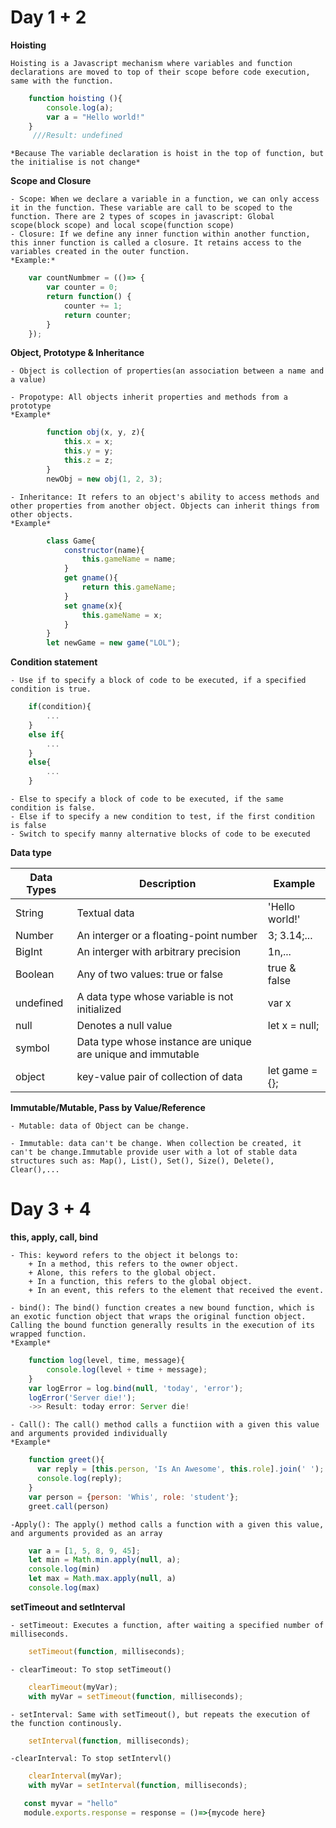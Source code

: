 # Day 1 + 2

**Hoisting**

	Hoisting is a Javascript mechanism where variables and function declarations are moved to top of their scope before code execution, same with the function.
```js
	function hoisting (){
		console.log(a);
	 	var a = "Hello world!"
	}
	 ///Result: undefined
```
	*Because The variable declaration is hoist in the top of function, but the initialise is not change*

**Scope and Closure**

	- Scope: When we declare a variable in a function, we can only access it in the function. These variable are call to be scoped to the function. There are 2 types of scopes in javascript: Global scope(block scope) and local scope(function scope)
	- Closure: If we define any inner function within another function, this inner function is called a closure. It retains access to the variables created in the outer function.
	*Example:*
```js
	var countNumbmer = (()=> {
		var counter = 0;
		return function() {
			counter += 1;
			return counter;
		}
	});
```

**Object, Prototype & Inheritance**

	- Object is collection of properties(an association between a name and a value)

	- Propotype: All objects inherit properties and methods from a prototype
	*Example*
```js
		function obj(x, y, z){
			this.x = x;
			this.y = y;
			this.z = z;
		}
		newObj = new obj(1, 2, 3);
```

	- Inheritance: It refers to an object's ability to access methods and other properties from another object. Objects can inherit things from other objects.
	*Example*
```js
		class Game{
			constructor(name){
				this.gameName = name;
			}
			get gname(){
				return this.gameName;
			}
			set gname(x){
				this.gameName = x;
			}
		}
		let newGame = new game("LOL");
```

**Condition statement**

	- Use if to specify a block of code to be executed, if a specified condition is true.
```js
	if(condition){
		...
	}
	else if{
		...
	}
	else{
		...
	}
```
	- Else to specify a block of code to be executed, if the same condition is false.
	- Else if to specify a new condition to test, if the first condition is false
	- Switch to specify manny alternative blocks of code to be executed

**Data type**

|   Data Types   |   Description                          		|   Example    |
|----------------|----------------------------------------		|--------------|
|String	         |Textual data                            		|'Hello world!'|
|Number          |An interger or a floating-point number  		|3; 3.14;...   |
|BigInt          |An interger with arbitrary precision    		|1n,...        |
|Boolean         |Any of two values: true or false        		| true & false |
|undefined       |A data type whose variable is not initialized | var x        |
|null 			 |Denotes a null value 							| let x = null;|
|symbol			 |Data type whose instance are unique are unique and immutable|
|object 		 | key-value pair of collection of data         |let game = {};|


**Immutable/Mutable, Pass by Value/Reference**

	- Mutable: data of Object can be change.

	- Immutable: data can't be change. When collection be created, it can't be change.Immutable provide user with a lot of stable data structures such as: Map(), List(), Set(), Size(), Delete(), Clear(),...



# Day 3 + 4

**this, apply, call, bind**

	- This: keyword refers to the object it belongs to:
		+ In a method, this refers to the owner object.
		+ Alone, this refers to the global object.
		+ In a function, this refers to the global object.
		+ In an event, this refers to the element that received the event.

	- bind(): The bind() function creates a new bound function, which is an exotic function object that wraps the original function object. Calling the bound function generally results in the execution of its wrapped function.
	*Example*

```js
	function log(level, time, message){
		console.log(level + time + message);
	}
	var logError = log.bind(null, 'today', 'error');
	logError('Server die!');
	->> Result: today error: Server die!
```

	- Call(): The call() method calls a functiion with a given this value and arguments provided individually
	*Example*

```js
	function greet(){
	  var reply = [this.person, 'Is An Awesome', this.role].join(' ');
	  console.log(reply);
	}
	var person = {person: 'Whis', role: 'student'};
	greet.call(person)
```

	-Apply(): The apply() method calls a function with a given this value, and arguments provided as an array

```js
	var a = [1, 5, 8, 9, 45];
	let min = Math.min.apply(null, a);
	console.log(min)
	let max = Math.max.apply(null, a)
	console.log(max)
```

**setTimeout and setInterval**

	- setTimeout: Executes a function, after waiting a specified number of milliseconds.
```js
	setTimeout(function, milliseconds);
```

	- clearTimeout: To stop setTimeout()
```js
	clearTimeout(myVar);
	with myVar = setTimeout(function, milliseconds);
```

	- setInterval: Same with setTimeout(), but repeats the execution of the function continously.
```js
	setInterval(function, milliseconds);
```

	-clearInterval: To stop setIntervl()
```js
	clearInterval(myVar);
	with myVar = setInterval(function, milliseconds);
```
```js
   const myvar = "hello"
   module.exports.response = response = ()=>{mycode here}
```

